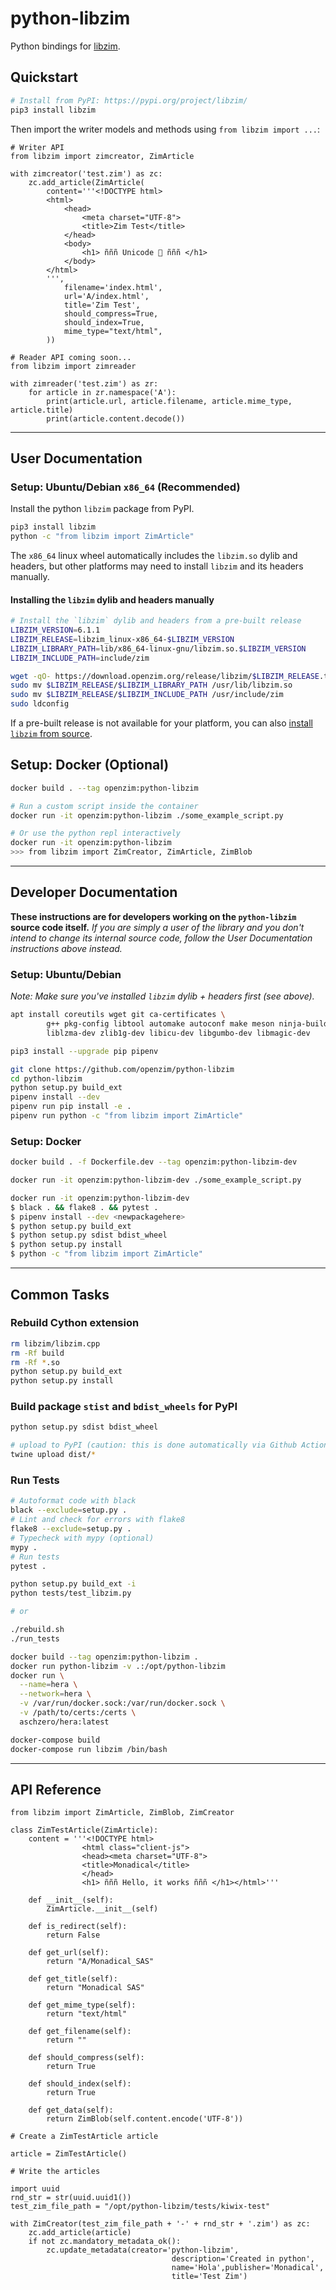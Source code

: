 
# python-libzim

Python bindings for [libzim](https://github.com/openzim/libzim).

## Quickstart

```bash
# Install from PyPI: https://pypi.org/project/libzim/
pip3 install libzim
```

Then import the writer models and methods using `from libzim import ...`:

```python3
# Writer API
from libzim import zimcreator, ZimArticle

with zimcreator('test.zim') as zc:
    zc.add_article(ZimArticle(
        content='''<!DOCTYPE html> 
        <html>
            <head>
                <meta charset="UTF-8">
                <title>Zim Test</title>
            </head>
            <body>
                <h1> ñññ Unicode 🎉 ñññ </h1>
            </body>
        </html>
        ''',
            filename='index.html',
            url='A/index.html',
            title='Zim Test',
            should_compress=True,
            should_index=True,
            mime_type="text/html",
        ))

# Reader API coming soon...
from libzim import zimreader

with zimreader('test.zim') as zr:
    for article in zr.namespace('A'):
        print(article.url, article.filename, article.mime_type, article.title)
        print(article.content.decode())
```

---

## User Documentation

### Setup: Ubuntu/Debian `x86_64` (Recommended)

Install the python `libzim` package from PyPI.
```bash
pip3 install libzim
python -c "from libzim import ZimArticle"
```

The `x86_64` linux wheel automatically includes the `libzim.so` dylib and headers, but other platforms may need to install `libzim` and its headers manually.

#### Installing the `libzim` dylib and headers manually

```bash
# Install the `libzim` dylib and headers from a pre-built release
LIBZIM_VERSION=6.1.1
LIBZIM_RELEASE=libzim_linux-x86_64-$LIBZIM_VERSION
LIBZIM_LIBRARY_PATH=lib/x86_64-linux-gnu/libzim.so.$LIBZIM_VERSION
LIBZIM_INCLUDE_PATH=include/zim

wget -qO- https://download.openzim.org/release/libzim/$LIBZIM_RELEASE.tar.gz | tar -xz -C .
sudo mv $LIBZIM_RELEASE/$LIBZIM_LIBRARY_PATH /usr/lib/libzim.so
sudo mv $LIBZIM_RELEASE/$LIBZIM_INCLUDE_PATH /usr/include/zim
sudo ldconfig
```
If a pre-built release is not available for your platform, you can also [install `libzim` from source](https://github.com/openzim/libzim#dependencies).


## Setup: Docker (Optional)

```bash
docker build . --tag openzim:python-libzim

# Run a custom script inside the container
docker run -it openzim:python-libzim ./some_example_script.py

# Or use the python repl interactively
docker run -it openzim:python-libzim
>>> from libzim import ZimCreator, ZimArticle, ZimBlob
```

---

## Developer Documentation

**These instructions are for developers working on the `python-libzim` source code itself.** *If you are simply a user of the library and you don't intend to change its internal source code, follow the User Documentation instructions above instead.*

### Setup: Ubuntu/Debian

*Note: Make sure you've installed `libzim` dylib + headers first (see above).*

```bash
apt install coreutils wget git ca-certificates \
        g++ pkg-config libtool automake autoconf make meson ninja-build \
        liblzma-dev zlib1g-dev libicu-dev libgumbo-dev libmagic-dev

pip3 install --upgrade pip pipenv

git clone https://github.com/openzim/python-libzim
cd python-libzim
python setup.py build_ext
pipenv install --dev
pipenv run pip install -e .
pipenv run python -c "from libzim import ZimArticle"
```

### Setup: Docker

```bash
docker build . -f Dockerfile.dev --tag openzim:python-libzim-dev

docker run -it openzim:python-libzim-dev ./some_example_script.py

docker run -it openzim:python-libzim-dev
$ black . && flake8 . && pytest .
$ pipenv install --dev <newpackagehere>
$ python setup.py build_ext
$ python setup.py sdist bdist_wheel
$ python setup.py install
$ python -c "from libzim import ZimArticle"

```

---

## Common Tasks

### Rebuild Cython extension

```bash
rm libzim/libzim.cpp
rm -Rf build
rm -Rf *.so
python setup.py build_ext
python setup.py install
```

### Build package `stist` and `bdist_wheels` for PyPI
```bash
python setup.py sdist bdist_wheel

# upload to PyPI (caution: this is done automatically via Github Actions)
twine upload dist/*
```

### Run Tests

```bash
# Autoformat code with black
black --exclude=setup.py .
# Lint and check for errors with flake8
flake8 --exclude=setup.py .
# Typecheck with mypy (optional)
mypy .
# Run tests
pytest .
```



```bash
python setup.py build_ext -i
python tests/test_libzim.py

# or

./rebuild.sh
./run_tests
```
```bash
docker build --tag openzim:python-libzim .
docker run python-libzim -v .:/opt/python-libzim
docker run \
  --name=hera \
  --network=hera \
  -v /var/run/docker.sock:/var/run/docker.sock \
  -v /path/to/certs:/certs \
  aschzero/hera:latest
```
```bash
docker-compose build
docker-compose run libzim /bin/bash
```

---

## API Reference

```python3
from libzim import ZimArticle, ZimBlob, ZimCreator

class ZimTestArticle(ZimArticle):
    content = '''<!DOCTYPE html> 
                <html class="client-js">
                <head><meta charset="UTF-8">
                <title>Monadical</title>
                </head>
                <h1> ñññ Hello, it works ñññ </h1></html>'''

    def __init__(self):
        ZimArticle.__init__(self)

    def is_redirect(self):
        return False

    def get_url(self):
        return "A/Monadical_SAS"

    def get_title(self):
        return "Monadical SAS"
    
    def get_mime_type(self):
        return "text/html"
    
    def get_filename(self):
        return ""
    
    def should_compress(self):
        return True

    def should_index(self):
        return True

    def get_data(self):
        return ZimBlob(self.content.encode('UTF-8'))

# Create a ZimTestArticle article

article = ZimTestArticle()

# Write the articles

import uuid
rnd_str = str(uuid.uuid1()) 
test_zim_file_path = "/opt/python-libzim/tests/kiwix-test"

with ZimCreator(test_zim_file_path + '-' + rnd_str + '.zim') as zc:
    zc.add_article(article)
    if not zc.mandatory_metadata_ok():
        zc.update_metadata(creator='python-libzim',
                                    description='Created in python',
                                    name='Hola',publisher='Monadical',
                                    title='Test Zim')

```
